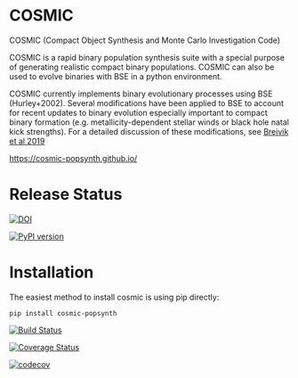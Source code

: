 # COSMIC
COSMIC (Compact Object Synthesis and Monte Carlo Investigation Code)

COSMIC is a rapid binary population synthesis suite with a special purpose of generating realistic compact binary populations. COSMIC can also be used to evolve binaries with BSE in a python environment.

COSMIC currently implements binary evolutionary processes using BSE (Hurley+2002). Several modifications have been applied to BSE to account for recent updates to binary evolution especially important to compact binary formation (e.g. metallicity-dependent stellar winds or black hole natal kick strengths). For a detailed discussion of these modifications, see [Breivik et al 2019](https://arxiv.org/abs/1911.00903)

<https://cosmic-popsynth.github.io/>

# Release Status

[![DOI](https://zenodo.org/badge/DOI/10.5281/zenodo.3561144.svg)](https://doi.org/10.5281/zenodo.3561144)


[![PyPI version](https://badge.fury.io/py/cosmic-popsynth.svg)](https://badge.fury.io/py/cosmic-popsynth)


# Installation

The easiest method to install cosmic is using pip directly:

```
pip install cosmic-popsynth
```

[![Build Status](https://travis-ci.com/COSMIC-PopSynth/COSMIC.svg?branch=develop)](https://travis-ci.com/COSMIC-PopSynth/COSMIC)

[![Coverage Status](https://coveralls.io/repos/github/COSMIC-PopSynth/COSMIC/badge.svg?branch=develop)](https://coveralls.io/github/COSMIC-PopSynth/COSMIC?branch=develop)

[![codecov](https://codecov.io/gh/COSMIC-PopSynth/COSMIC/branch/develop/graph/badge.svg)](https://codecov.io/gh/COSMIC-PopSynth/COSMIC)

